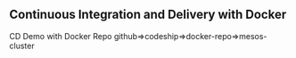 ## Continuous Integration and Delivery with Docker
CD Demo with Docker Repo
github=>codeship=>docker-repo=>mesos-cluster

